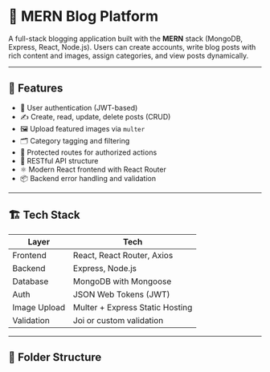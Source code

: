 # 📝 MERN Blog Platform

A full-stack blogging application built with the **MERN** stack (MongoDB, Express, React, Node.js). Users can create accounts, write blog posts with rich content and images, assign categories, and view posts dynamically.

---

## 🚀 Features

- 👤 User authentication (JWT-based)
- ✍️ Create, read, update, delete posts (CRUD)
- 🖼️ Upload featured images via `multer`
- 🗂️ Category tagging and filtering
- 🔐 Protected routes for authorized actions
- 📂 RESTful API structure
- ⚛️ Modern React frontend with React Router
- 📦 Backend error handling and validation

---

## 🏗️ Tech Stack

| Layer        | Tech                            |
|--------------|----------------------------------|
| Frontend     | React, React Router, Axios       |
| Backend      | Express, Node.js                 |
| Database     | MongoDB with Mongoose            |
| Auth         | JSON Web Tokens (JWT)            |
| Image Upload | Multer + Express Static Hosting  |
| Validation   | Joi or custom validation         |

---

## 📁 Folder Structure

